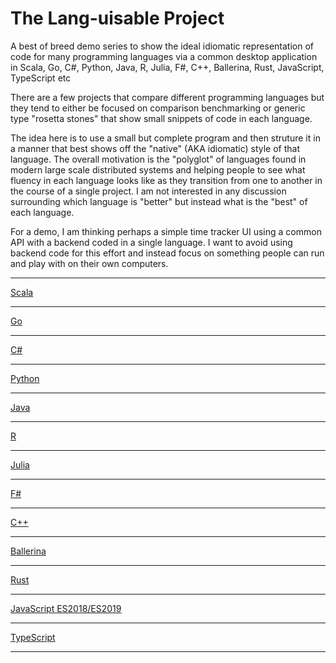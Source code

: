 # The Lang-uisable Project

A best of breed demo series to show the ideal idiomatic representation of code for many programming languages via a common desktop application in Scala, Go, C#, Python, Java, R, Julia, F#, C++, Ballerina, Rust, JavaScript, TypeScript etc

There are a few projects that compare different programming languages but they tend to either be focused on comparison benchmarking or generic type "rosetta stones" that show small snippets of code in each language.

The idea here is to use a small but complete program and then struture it in a manner that best shows off the "native" (AKA idiomatic) style of that language. The overall motivation is the "polyglot" of languages found in modern large scale distributed systems and helping people to see what fluency in each language looks like as they transition from one to another in the course of a single project. I am not interested in any discussion surrounding which language is "better" but instead what is the "best" of each language.

For a demo, I am thinking perhaps a simple time tracker UI using a common API with a backend coded in a single language. I want to avoid using backend code for this effort and instead focus on something people can run and play with on their own computers.

---

[Scala](https://www.scala-lang.org)


---

[Go](https://golang.org)

---

[C#](https://dotnet.github.io/)

---

[Python](https://www.anaconda.com/download/)

---

[Java](https://www.oracle.com/technetwork/java/javase/downloads/index.html)

---

[R](https://mran.microsoft.com/open)

---

[Julia](https://julialang.org/)

---

[F#](https://fsharp.org)

---

[C++](https://en.wikipedia.org/wiki/C%2B%2B)

---

[Ballerina](https://ballerina.io)

---

[Rust](https://www.rust-lang.org/en-US/)

---

[JavaScript ES2018/ES2019](https://medium.freecodecamp.org/here-are-examples-of-everything-new-in-ecmascript-2016-2017-and-2018-d52fa3b5a70e)


---

[TypeScript](https://www.typescriptlang.org)


---











